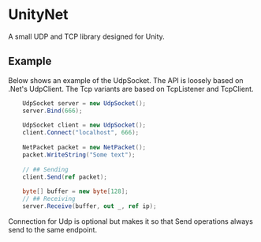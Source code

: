 # UnityNet
A small UDP and TCP library designed for Unity.

## Example

Below shows an example of the UdpSocket. The API is loosely based on .Net's UdpClient. The Tcp variants are based on TcpListener and TcpClient.

```C#
    UdpSocket server = new UdpSocket();
    server.Bind(666);
    
    UdpSocket client = new UdpSocket();
    client.Connect("localhost", 666);
    
    NetPacket packet = new NetPacket();
    packet.WriteString("Some text");
    
    // ## Sending
    client.Send(ref packet);
    
    byte[] buffer = new byte[128];
    // ## Receiving
    server.Receive(buffer, out _, ref ip);
```

Connection for Udp is optional but makes it so that Send operations always send to the same endpoint.



